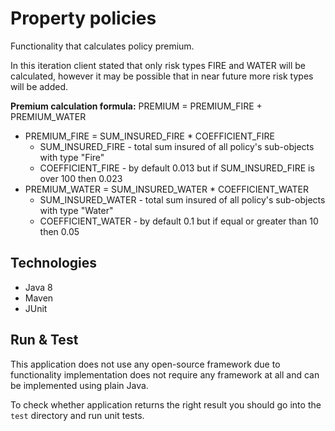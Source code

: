 # Property policies
Functionality that calculates policy premium.

In this iteration client stated that only risk types FIRE and WATER will be calculated, however 
it may be possible that in near future more risk types will be added.

**Premium calculation formula:**
PREMIUM = PREMIUM_FIRE + PREMIUM_WATER
* PREMIUM_FIRE = SUM_INSURED_FIRE * COEFFICIENT_FIRE
  * SUM_INSURED_FIRE - total sum insured of all policy's sub-objects with type "Fire"
  * COEFFICIENT_FIRE - by default 0.013 but if SUM_INSURED_FIRE is over 100 then 0.023
* PREMIUM_WATER = SUM_INSURED_WATER * COEFFICIENT_WATER
  * SUM_INSURED_WATER - total sum insured of all policy's sub-objects with type "Water"
  * COEFFICIENT_WATER - by default 0.1 but if equal or greater than 10 then 0.05
  
## Technologies
* Java 8
* Maven
* JUnit

## Run & Test
This application does not use any open-source framework due to functionality implementation 
does not require any framework at all and can be implemented using plain Java.

To check whether application returns the right result you should go into the `test` directory and run unit tests.